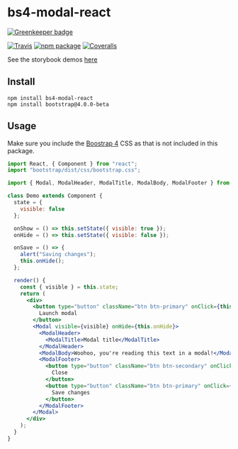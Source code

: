 # bs4-modal-react

[![Greenkeeper badge](https://badges.greenkeeper.io/mauricedb/bs4-modal-react.svg)](https://greenkeeper.io/)

[![Travis][build-badge]][build]
[![npm package][npm-badge]][npm]
[![Coveralls][coveralls-badge]][coveralls]

See the storybook demos [here](https://mauricedb.github.io/bs4-modal-react/)

## Install
```
npm install bs4-modal-react
npm install bootstrap@4.0.0-beta
```

## Usage

Make sure you include the [Boostrap 4](http://getbootstrap.com/) CSS as that is not included in this package.

```jsx
import React, { Component } from "react";
import "bootstrap/dist/css/bootstrap.css";

import { Modal, ModalHeader, ModalTitle, ModalBody, ModalFooter } from "bs4-modal-react";

class Demo extends Component {
  state = {
    visible: false
  };

  onShow = () => this.setState({ visible: true });
  onHide = () => this.setState({ visible: false });

  onSave = () => {
    alert("Saving changes");
    this.onHide();
  };

  render() {
    const { visible } = this.state;
    return (
      <div>
        <button type="button" className="btn btn-primary" onClick={this.onShow}>
          Launch modal
        </button>
        <Modal visible={visible} onHide={this.onHide}>
          <ModalHeader>
            <ModalTitle>Modal title</ModalTitle>
          </ModalHeader>
          <ModalBody>Woohoo, you're reading this text in a modal!</ModalBody>
          <ModalFooter>
            <button type="button" className="btn btn-secondary" onClick={this.onHide}>
              Close
            </button>
            <button type="button" className="btn btn-primary" onClick={this.onSave}>
              Save changes
            </button>
          </ModalFooter>
        </Modal>
      </div>
    );
  }
}
```

[build-badge]: https://img.shields.io/travis/mauricedb/bs4-modal-react/master.png?style=flat-square
[build]: https://travis-ci.org/mauricedb/bs4-modal-react

[npm-badge]: https://img.shields.io/npm/v/npm-package.png?style=flat-square
[npm]: https://www.npmjs.org/package/bs4-modal-react

[coveralls-badge]: https://img.shields.io/coveralls/mauricedb/bs4-modal-react/master.png?style=flat-square
[coveralls]: https://coveralls.io/github/mauricedb/bs4-modal-react
